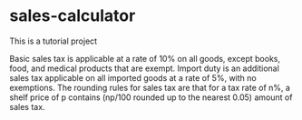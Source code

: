 # sales-calculator
This is a tutorial project

Basic sales tax is applicable at a rate of 10% on all goods, except books, food, and medical products that are exempt. Import duty is an additional sales tax applicable on all imported goods at a rate of 5%, with no exemptions.
The rounding rules for sales tax are that for a tax rate of n%, a shelf price of p contains (np/100 rounded up to the nearest 0.05) amount of sales tax.
